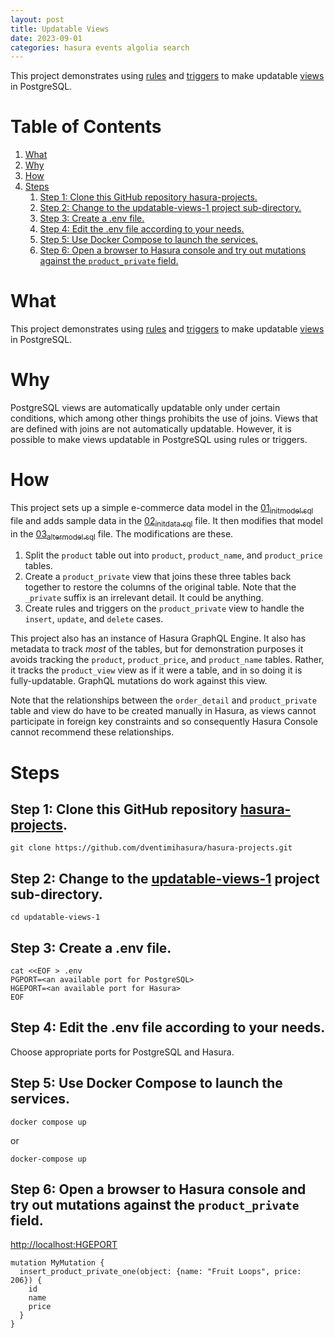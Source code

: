 ```yaml
---
layout: post
title: Updatable Views
date: 2023-09-01
categories: hasura events algolia search
---
```


This project demonstrates using [rules](https://www.postgresql.org/docs/current/sql-createrule.html) and [triggers](https://www.postgresql.org/docs/current/sql-createtrigger.html) to make updatable
[views](https://www.postgresql.org/docs/current/sql-createview.html) in PostgreSQL.

# Table of Contents

1.  [What](#org632ae90)
2.  [Why](#org71c69a8)
3.  [How](#org17e4d76)
4.  [Steps](#orga4c65b9)
    1.  [Step 1:  Clone this GitHub repository hasura-projects.](#orgbbbe090)
    2.  [Step 2:  Change to the updatable-views-1 project sub-directory.](#orgb4f521b)
    3.  [Step 3:  Create a .env file.](#orge1978bd)
    4.  [Step 4:  Edit the .env file according to your needs.](#orgf356a85)
    5.  [Step 5:  Use Docker Compose to launch the services.](#orgd5e9b5b)
    6.  [Step 6:  Open a browser to Hasura console and try out mutations against the `product_private` field.](#org15f3887)


<a id="org632ae90"></a>

# What

This project demonstrates using [rules](https://www.postgresql.org/docs/current/sql-createrule.html) and [triggers](https://www.postgresql.org/docs/current/sql-createtrigger.html) to make updatable
[views](https://www.postgresql.org/docs/current/sql-createview.html) in PostgreSQL.


<a id="org71c69a8"></a>

# Why

PostgreSQL views are automatically updatable only under certain
conditions, which among other things prohibits the use of joins.
Views that are defined with joins are not automatically updatable.
However, it is possible to make views updatable in PostgreSQL using
rules or triggers.


<a id="org17e4d76"></a>

# How

This project sets up a simple e-commerce data model in the
[01<sub>init</sub><sub>model.sql</sub>](initdb.d-postgres/01_init_model.sql) file and adds sample data in the [02<sub>init</sub><sub>data.sql</sub>](initdb.d-postgres/02_init_data.sql)
file.  It then modifies that model in the [03<sub>alter</sub><sub>model.sql</sub>](initdb.d-postgres/03_alter_model.sql) file.
The modifications are these.

1.  Split the `product` table out into `product`, `product_name`, and
    `product_price` tables.
2.  Create a `product_private` view that joins these three tables back
    together to restore the columns of the original table.  Note that
    the `_private` suffix is an irrelevant detail.  It could be
    anything.
3.  Create rules and triggers on the `product_private` view to handle
    the `insert`, `update`, and `delete` cases.

This project also has an instance of Hasura GraphQL Engine.  It also
has metadata to track *most* of the tables, but for demonstration
purposes it avoids tracking the `product`, `product_price`, and
`product_name` tables.  Rather, it tracks the `product_view` view as if
it were a table, and in so doing it is fully-updatable.  GraphQL
mutations do work against this view.

Note that the relationships between the `order_detail` and
`product_private` table and view do have to be created manually in
Hasura, as views cannot participate in foreign key constraints and so
consequently Hasura Console cannot recommend these relationships.


<a id="orga4c65b9"></a>

# Steps


<a id="orgbbbe090"></a>

## Step 1:  Clone this GitHub repository [hasura-projects](https://github.com/dventimihasura/hasura-projects).

    git clone https://github.com/dventimihasura/hasura-projects.git


<a id="orgb4f521b"></a>

## Step 2:  Change to the [updatable-views-1](README.md) project sub-directory.

    cd updatable-views-1


<a id="orge1978bd"></a>

## Step 3:  Create a .env file.

    cat <<EOF > .env
    PGPORT=<an available port for PostgreSQL>
    HGEPORT=<an available port for Hasura>
    EOF


<a id="orgf356a85"></a>

## Step 4:  Edit the .env file according to your needs.

Choose appropriate ports for PostgreSQL and Hasura.


<a id="orgd5e9b5b"></a>

## Step 5:  Use Docker Compose to launch the services.

    docker compose up

or

    docker-compose up


<a id="org15f3887"></a>

## Step 6:  Open a browser to Hasura console and try out mutations against the `product_private` field.

<http://localhost:HGEPORT>

    mutation MyMutation {
      insert_product_private_one(object: {name: "Fruit Loops", price: 206}) {
        id
        name
        price
      }
    }

